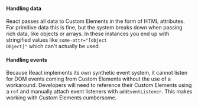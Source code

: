<h4 id="react-handling-data">Handling data</h4>

React passes all data to Custom Elements in the form of HTML attributes. For
primitive data this is fine, but the system breaks down when passing rich data,
like objects or arrays. In these instances you end up with stringified values
like <code>some-attr="[object Object]"</code> which can't actually be used.

<h4 id="react-handling-events">Handling events</h4>

Because React implements its own synthetic event system, it cannot listen for
DOM events coming from Custom Elements without the use of a workaround.
Developers will need to reference their Custom Elements using a <code>ref</code>
and manually attach event listeners with <code>addEventListener</code>. This
makes working with Custom Elements cumbersome.
